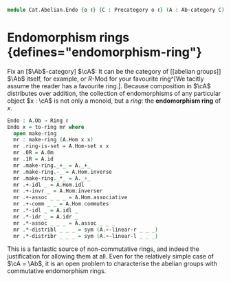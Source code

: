 <!--
```agda
open import Algebra.Ring

open import Cat.Abelian.Base
open import Cat.Prelude
```
-->

```agda
module Cat.Abelian.Endo {o ℓ} {C : Precategory o ℓ} (A : Ab-category C) where
```

<!--
```agda
private module A = Ab-category A
```
-->

# Endomorphism rings {defines="endomorphism-ring"}

Fix an \[$\Ab$-category] $\cA$: It can be the category of \[\[abelian
groups]] $\Ab$ itself, for example, or $R$-Mod for your favourite
ring^\[We tacitly assume the reader has a favourite ring.]. Because
composition in $\cA$ distributes over addition, the collection of
endomorphisms of any particular object $x : \cA$ is not only a monoid,
but a _ring_: the **endomorphism ring** of $x$.

[$\Ab$-category]: Cat.Abelian.Base.html#ab-enriched-categories

```agda
Endo : A.Ob → Ring ℓ
Endo x = to-ring mr where
  open make-ring
  mr : make-ring (A.Hom x x)
  mr .ring-is-set = A.Hom-set x x
  mr .0R = A.0m
  mr .1R = A.id
  mr .make-ring._+_ = A._+_
  mr .make-ring.-_ = A.Hom.inverse
  mr .make-ring._*_ = A._∘_
  mr .+-idl _ = A.Hom.idl
  mr .+-invr _ = A.Hom.inverser
  mr .+-assoc _ _ _ = A.Hom.associative
  mr .+-comm _ _ = A.Hom.commutes
  mr .*-idl _ = A.idl _
  mr .*-idr _ = A.idr _
  mr .*-assoc _ _ _ = A.assoc _ _ _
  mr .*-distribl _ _ _ = sym (A.∘-linear-r _ _ _)
  mr .*-distribr _ _ _ = sym (A.∘-linear-l _ _ _)
```

This is a fantastic source of non-commutative rings, and indeed the
justification for allowing them at all. Even for the relatively simple
case of $\cA = \Ab$, it is an open problem to characterise the
abelian groups with commutative endomorphism rings.

